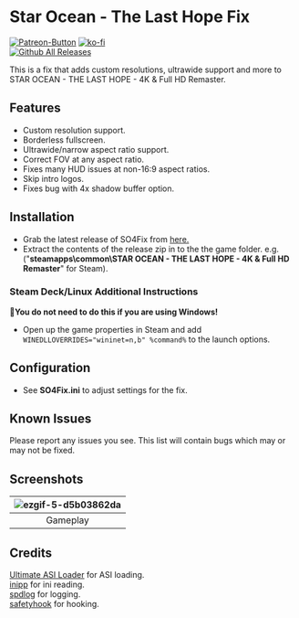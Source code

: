 ﻿# Star Ocean - The Last Hope Fix
[![Patreon-Button](https://github.com/Lyall/SO4Fix/assets/695941/13b472d0-d1eb-4522-b57b-d9669b41e379)](https://www.patreon.com/Wintermance) [![ko-fi](https://ko-fi.com/img/githubbutton_sm.svg)](https://ko-fi.com/W7W01UAI9)<br />
[![Github All Releases](https://img.shields.io/github/downloads/Lyall/SO4Fix/total.svg)](https://github.com/Lyall/SO4Fix/releases)

This is a fix that adds custom resolutions, ultrawide support and more to STAR OCEAN - THE LAST HOPE - 4K & Full HD Remaster.

## Features
- Custom resolution support.
- Borderless fullscreen.
- Ultrawide/narrow aspect ratio support.
- Correct FOV at any aspect ratio.
- Fixes many HUD issues at non-16:9 aspect ratios.
- Skip intro logos.
- Fixes bug with 4x shadow buffer option.

## Installation
- Grab the latest release of SO4Fix from [here.](https://github.com/Lyall/SO4Fix/releases)
- Extract the contents of the release zip in to the the game folder. e.g. ("**steamapps\common\STAR OCEAN - THE LAST HOPE - 4K & Full HD Remaster**" for Steam).

### Steam Deck/Linux Additional Instructions
🚩**You do not need to do this if you are using Windows!**
- Open up the game properties in Steam and add `WINEDLLOVERRIDES="wininet=n,b" %command%` to the launch options.

## Configuration
- See **SO4Fix.ini** to adjust settings for the fix.

## Known Issues
Please report any issues you see.
This list will contain bugs which may or may not be fixed.

## Screenshots

| ![ezgif-5-d5b03862da](https://github.com/Lyall/SO4Fix/assets/695941/92d7ed94-cc13-4ebe-9d0a-b48d9ac1748d) |
|:--:|
| Gameplay |

## Credits
[Ultimate ASI Loader](https://github.com/ThirteenAG/Ultimate-ASI-Loader) for ASI loading. <br />
[inipp](https://github.com/mcmtroffaes/inipp) for ini reading. <br />
[spdlog](https://github.com/gabime/spdlog) for logging. <br />
[safetyhook](https://github.com/cursey/safetyhook) for hooking.
